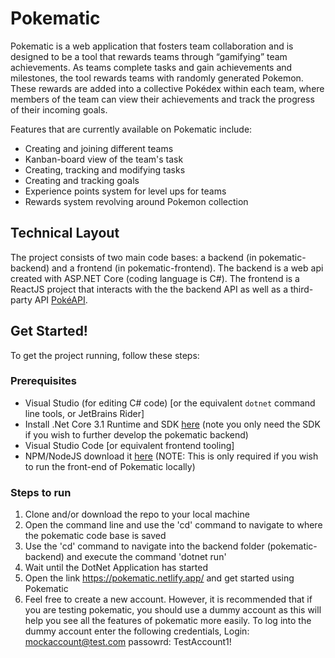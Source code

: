 # Pokematic
Pokematic is a web application that fosters team collaboration and is designed to be a tool that rewards teams through “gamifying” team achievements. As teams complete tasks and gain achievements and milestones, the tool rewards teams with randomly generated Pokemon. These rewards are added into a collective Pokédex within each team, where members of the team can view their achievements and track the progress of their incoming goals.

Features that are currently available on Pokematic include:
- Creating and joining different teams
- Kanban-board view of the team's task
- Creating, tracking and modifying tasks
- Creating and tracking goals
- Experience points system for level ups for teams
- Rewards system revolving around Pokemon collection


## Technical Layout

The project consists of two main code bases: a backend (in pokematic-backend) and a frontend (in pokematic-frontend). The backend is a web api created with ASP.NET Core (coding language is C#). The frontend is a ReactJS project that interacts with the  the backend API as well as a third-party API [PokéAPI](https://pokeapi.co/).

## Get Started!

To get the project running, follow these steps:

### Prerequisites
- Visual Studio (for editing C# code) [or the equivalent `dotnet` command line tools, or JetBrains Rider]
- Install .Net Core 3.1 Runtime and SDK [here](https://dotnet.microsoft.com/download) (note you only need the SDK if you wish to further develop the pokematic backend)
- Visual Studio Code [or equivalent frontend tooling]
- NPM/NodeJS download it [here](https://nodejs.org/en/) (NOTE: This is only required if you wish to run the front-end of Pokematic locally)

### Steps to run
1. Clone and/or download the repo to your local machine
2. Open the command line and use the 'cd' command to navigate to where the pokematic code base is saved
3. Use the 'cd' command to navigate into the backend folder (pokematic-backend) and execute the command 'dotnet run'
4. Wait until the DotNet Application has started
5. Open the link https://pokematic.netlify.app/ and get started using Pokematic
6. Feel free to create a new account. However, it is recommended that if you are testing pokematic, you should use a dummy account as this will help you see all the features of pokematic more easily. To log into the dummy account enter the following credentials,
Login: mockaccount@test.com
passowrd: TestAccount1!
